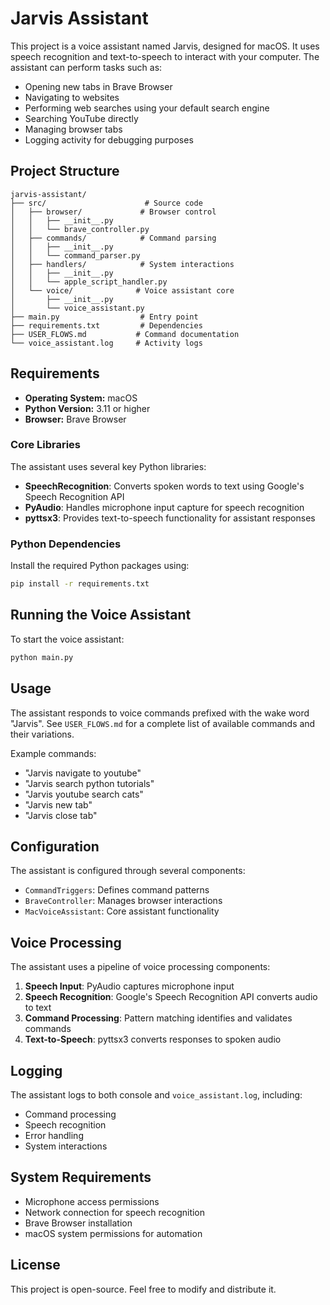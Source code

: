 # Jarvis Assistant

This project is a voice assistant named Jarvis, designed for macOS. It uses speech recognition and text-to-speech to interact with your computer. The assistant can perform tasks such as:

- Opening new tabs in Brave Browser
- Navigating to websites
- Performing web searches using your default search engine
- Searching YouTube directly
- Managing browser tabs
- Logging activity for debugging purposes

## Project Structure

```
jarvis-assistant/
├── src/                      # Source code
│   ├── browser/             # Browser control
│   │   ├── __init__.py
│   │   └── brave_controller.py
│   ├── commands/            # Command parsing
│   │   ├── __init__.py
│   │   └── command_parser.py
│   ├── handlers/            # System interactions
│   │   ├── __init__.py
│   │   └── apple_script_handler.py
│   └── voice/              # Voice assistant core
│       ├── __init__.py
│       └── voice_assistant.py
├── main.py                  # Entry point
├── requirements.txt         # Dependencies
├── USER_FLOWS.md           # Command documentation
└── voice_assistant.log     # Activity logs
```

## Requirements

- **Operating System:** macOS
- **Python Version:** 3.11 or higher
- **Browser:** Brave Browser

### Core Libraries

The assistant uses several key Python libraries:

- **SpeechRecognition**: Converts spoken words to text using Google's Speech Recognition API
- **PyAudio**: Handles microphone input capture for speech recognition
- **pyttsx3**: Provides text-to-speech functionality for assistant responses

### Python Dependencies

Install the required Python packages using:

```bash
pip install -r requirements.txt
```

## Running the Voice Assistant

To start the voice assistant:

```bash
python main.py
```

## Usage

The assistant responds to voice commands prefixed with the wake word "Jarvis". See `USER_FLOWS.md` for a complete list of available commands and their variations.

Example commands:

- "Jarvis navigate to youtube"
- "Jarvis search python tutorials"
- "Jarvis youtube search cats"
- "Jarvis new tab"
- "Jarvis close tab"

## Configuration

The assistant is configured through several components:

- `CommandTriggers`: Defines command patterns
- `BraveController`: Manages browser interactions
- `MacVoiceAssistant`: Core assistant functionality

## Voice Processing

The assistant uses a pipeline of voice processing components:

1. **Speech Input**: PyAudio captures microphone input
2. **Speech Recognition**: Google's Speech Recognition API converts audio to text
3. **Command Processing**: Pattern matching identifies and validates commands
4. **Text-to-Speech**: pyttsx3 converts responses to spoken audio

## Logging

The assistant logs to both console and `voice_assistant.log`, including:

- Command processing
- Speech recognition
- Error handling
- System interactions

## System Requirements

- Microphone access permissions
- Network connection for speech recognition
- Brave Browser installation
- macOS system permissions for automation

## License

This project is open-source. Feel free to modify and distribute it.
